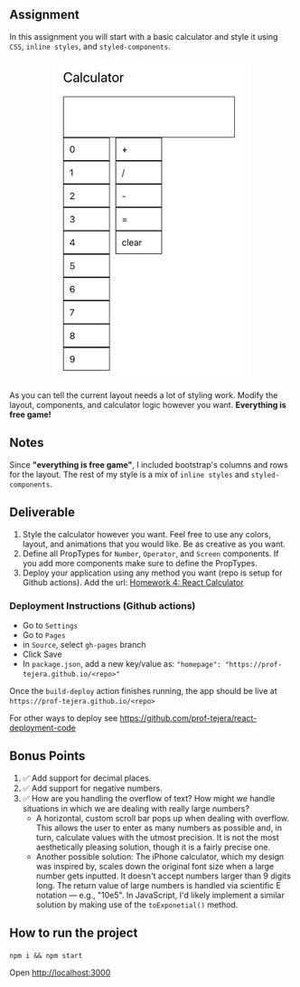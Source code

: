 ## Assignment

In this assignment you will start with a basic calculator and style it using `CSS`, `inline styles`, and `styled-components`.

<div style="display: flex; justify-content: center; padding: 10px 0;">
<img src="images/worst_calculator.png" alt="calculator example" width="350"/>
</div>

As you can tell the current layout needs a lot of styling work. Modify the layout, components, and calculator logic however you want. **Everything is free game!** 

## Notes
Since **"everything is free game"**, I included bootstrap's columns and rows for the layout. The rest of my style is a mix of `inline styles` and `styled-components`. 

## Deliverable

1. Style the calculator however you want. Feel free to use any colors, layout, and animations that you would like. Be as creative as you want.
2. Define all PropTypes for `Number`, `Operator`, and `Screen` components. If you add more components make sure to define the PropTypes.
3. Deploy your application using any method you want (repo is setup for Github actions). Add the url: [Homework 4: React Calculator](https://main.d1i5sr9dxlmr4n.amplifyapp.com/)

### Deployment Instructions (Github actions)

- Go to `Settings`
- Go to `Pages`
- in `Source`, select `gh-pages` branch
- Click Save
- In `package.json`, add a new key/value as: `"homepage": "https://prof-tejera.github.io/<repo>"`

Once the `build-deploy` action finishes running, the app should be live
at `https://prof-tejera.github.io/<repo>`

For other ways to deploy see https://github.com/prof-tejera/react-deployment-code

## Bonus Points

1. :white_check_mark: Add support for decimal places.
2. :white_check_mark: Add support for negative numbers.
3. :white_check_mark: How are you handling the overflow of text? How might we handle situations in which we are dealing with really large numbers?
    - A horizontal, custom scroll bar pops up when dealing with overflow. This allows the user to enter as many numbers as possible and, in turn, calculate values with the utmost precision. It is not the most aesthetically pleasing solution, though it is a fairly precise one. 
    - Another possible solution: The iPhone calculator, which my design was inspired by, scales down the original font size when a large number gets inputted. It doesn't accept numbers larger than 9 digits long. The return value of large numbers is handled via scientific E notation — e.g., "10e5". In JavaScript, I'd likely implement a similar solution by making use of the `toExponetial()` method. 


## How to run the project

`npm i && npm start`

Open [http://localhost:3000](http://localhost:3000)
